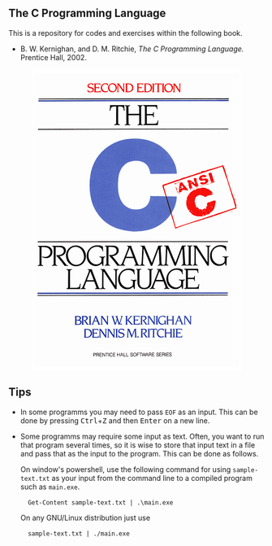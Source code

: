 ## The C Programming Language

This is a repository for codes and exercises within the following book.

- B. W. Kernighan, and D. M. Ritchie, *The C Programming Language.* Prentice Hall, 2002.

<div style="text-align:center">
    <img src=".github/book-cover.png"/>
</div>


## Tips

- In some programms you may need to pass `EOF` as an input. This can be done by pressing <kbd>Ctrl</kbd>+<kbd>Z</kbd> and then <kbd>Enter</kbd> on a new line.

- Some programms may require some input as text. Often, you want to run that program several times, so it is wise to store that input text in a file and pass that as the input to the program. This can be done as follows.

    On window's powershell, use the following command for using `sample-text.txt` as your input from the command line to a compiled program such as `main.exe`.

        Get-Content sample-text.txt | .\main.exe

    On any GNU/Linux distribution just use

        sample-text.txt | ./main.exe